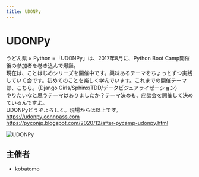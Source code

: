 ```yaml
---
title: UDONPy
---
```


# UDONPy

うどん県 × Python =「UDONPy」は、2017年8月に、Python Boot Camp開催後の参加者を巻き込んで爆誕。  
現在は、ことはじめシリーズを開催中です。興味あるテーマをちょっとずつ実践していく会です。初めてのことを楽しく学んでいます。これまでの開催テーマは、こちら。（Django
Girls/Sphinx/TDD/データビジュアライゼーション)  
やりたいなと思うテーマはありましたか？テーマ決めも、座談会を開催して決めているんですよ。  
UDONPyどうぞよろしく。現場からは以上です。  
https://udonpy.connpass.com  
https://pyconjp.blogspot.com/2020/12/after-pycamp-udonpy.html

![UDONPy](/communities/udonpy.png)

## 主催者

- kobatomo
